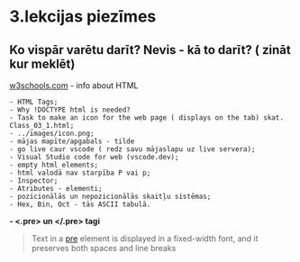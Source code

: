 # 3.lekcijas piezīmes

## **Ko vispār varētu darīt? Nevis - kā to darīt?** ( zināt kur meklēt)

[w3schools.com](https://www.w3schools.com/html/default.asp) - info about HTML

    - HTML Tags;
    - Why !DOCTYPE html is needed?
    - Task to make an icon for the web page ( displays on the tab) skat. Class_03_1.html;
    - ../images/icon.png;
    - mājas mapīte/apgabals - tilde
    - go live caur vscode ( redz savu mājaslapu uz live servera);
    - Visual Studio code for web (vscode.dev);
    - empty html elements;
    - html valodā nav starpība P vai p;
    - Inspector;
    - Atributes - elementi;
    - pozicionālās un nepozicionālās skaitļu sistēmas;
    - Hex, Bin, Oct - tās ASCII tabulā.

**- <.pre> un </.pre> tagi**

>Text in a [pre](https://www.w3schools.com/tags/tag_pre.asp) element
is displayed in a fixed-width
font, and it preserves
both      spaces and
line breaks

 